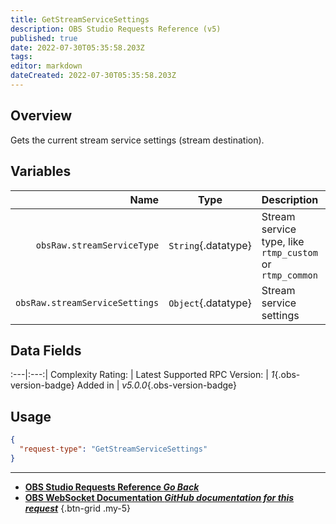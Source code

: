 ```yaml
---
title: GetStreamServiceSettings
description: OBS Studio Requests Reference (v5)
published: true
date: 2022-07-30T05:35:58.203Z
tags: 
editor: markdown
dateCreated: 2022-07-30T05:35:58.203Z
---
```


## Overview
Gets the current stream service settings (stream destination).

## Variables
Name | Type | Description | 
----:|:---------:|:------------|
`obsRaw.streamServiceType` | `String`{.datatype} | Stream service type, like `rtmp_custom` or `rtmp_common`
`obsRaw.streamServiceSettings` | `Object`{.datatype} | Stream service settings

## Data Fields
:---|:---:|
Complexity Rating: | <span class="stars stars--4"></span>
Latest Supported RPC Version: | *1*{.obs-version-badge}
Added in | *v5.0.0*{.obs-version-badge}

## Usage
```json
{
  "request-type": "GetStreamServiceSettings"
}
```

---

- [<i class="mdi mdi-chevron-left"></i>**OBS Studio Requests Reference *Go Back***](/en/Broadcasters/OBS/Requests)
- [<i class="mdi mdi-github"></i> **OBS WebSocket Documentation *GitHub documentation for this request***](https://github.com/obsproject/obs-websocket/blob/master/docs/generated/protocol.md#getstreamservicesettings)
{.btn-grid .my-5}